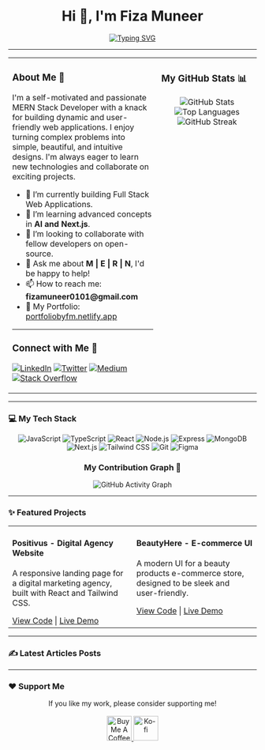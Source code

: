 <div align="center">
  <h1>Hi 👋, I'm Fiza Muneer</h1>
  <a href="https://git.io/typing-svg">
    <img src="https://readme-typing-svg.herokuapp.com?font=Fira+Code&size=25&pause=1000&color=3399FF¢er=true&width=435&lines=MERN+Stack+Developer;Building+Digital+Experiences;From+Pakistan+🇵🇰" alt="Typing SVG" />
  </a>
</div>

<hr>

<table>
  <tr>
    <td valign="top" width="60%">
      <h3>About Me 🚀</h3>
      <p>
        I'm a self-motivated and passionate MERN Stack Developer with a knack for building dynamic and user-friendly web applications. I enjoy turning complex problems into simple, beautiful, and intuitive designs. I'm always eager to learn new technologies and collaborate on exciting projects.
      </p>
      <ul>
        <li>🔭 I’m currently building Full Stack Web Applications.</li>
        <li>🌱 I’m learning advanced concepts in <strong>AI and Next.js</strong>.</li>
        <li>👯 I’m looking to collaborate with fellow developers on open-source.</li>
        <li>💬 Ask me about <strong>M | E | R | N</strong>, I'd be happy to help!</li>
        <li>📫 How to reach me: <strong>fizamuneer0101@gmail.com</strong></li>
        <li>📄 My Portfolio: <a href="https://portfoliobyfm.netlify.app/">portfoliobyfm.netlify.app</a></li>
      </ul>
      <hr>
      <h3>Connect with Me 🤝</h3>
      <p align="left">
        <a href="https://www.linkedin.com/in/fiza-muneer-aa054a316/" target="_blank"><img src="https://img.shields.io/badge/LinkedIn-0A66C2?style=for-the-badge&logo=linkedin&logoColor=white" alt="LinkedIn" /></a>
        <a href="https://twitter.com/@merndevfiza01" target="_blank"><img src="https://img.shields.io/badge/Twitter-1DA1F2?style=for-the-badge&logo=twitter&logoColor=white" alt="Twitter" /></a>
        <a href="https://medium.com/@fizamuneer0101" target="_blank"><img src="https://img.shields.io/badge/Medium-12100E?style=for-the-badge&logo=medium&logoColor=white" alt="Medium" /></a>
        <a href="https://stackoverflow.com/users/28674772/fiza-muneer" target="_blank"><img src="https://img.shields.io/badge/Stack_Overflow-F58025?style=for-the-badge&logo=stack-overflow&logoColor=white" alt="Stack Overflow" /></a>
      </p>
    </td>
    <td valign="top" width="40%">
      <h3>My GitHub Stats 📊</h3>
        <p align="center">
          <img src="https://github-readme-stats.vercel.app/api?username=fmughalishere&show_icons=true&theme=tokyonight&hide_border=true&include_all_commits=true&count_private=true" alt="GitHub Stats" />
          <br>
          <img src="https://github-readme-stats.vercel.app/api/top-langs?username=fmughalishere&show_icons=true&theme=tokyonight&hide_border=true&layout=compact" alt="Top Languages" />
          <br>
          <img src="https://github-readme-streak-stats.herokuapp.com/?user=fmughalishere&theme=tokyonight&hide_border=true" alt="GitHub Streak" />
        </p>
    </td>
  </tr>
</table>

<hr>

### 💻 My Tech Stack

<p align="center">
  <img src="https://img.shields.io/badge/JavaScript-F7DF1E?style=for-the-badge&logo=javascript&logoColor=black" alt="JavaScript" />
  <img src="https://img.shields.io/badge/TypeScript-3178C6?style=for-the-badge&logo=typescript&logoColor=white" alt="TypeScript" />
  <img src="https://img.shields.io/badge/React-61DAFB?style=for-the-badge&logo=react&logoColor=black" alt="React" />
  <img src="https://img.shields.io/badge/Node.js-339933?style=for-the-badge&logo=node.js&logoColor=white" alt="Node.js" />
  <img src="https://img.shields.io/badge/Express-000000?style=for-the-badge&logo=express&logoColor=white" alt="Express" />
  <img src="https://img.shields.io/badge/MongoDB-47A248?style=for-the-badge&logo=mongodb&logoColor=white" alt="MongoDB" />
  <img src="https://img.shields.io/badge/Next.js-000000?style=for-the-badge&logo=next.js&logoColor=white" alt="Next.js" />
  <img src="https://img.shields.io/badge/Tailwind_CSS-06B6D4?style=for-the-badge&logo=tailwind-css&logoColor=white" alt="Tailwind CSS" />
  <img src="https://img.shields.io/badge/Git-F05032?style=for-the-badge&logo=git&logoColor=white" alt="Git" />
  <img src="https://img.shields.io/badge/Figma-F24E1E?style=for-the-badge&logo=figma&logoColor=white" alt="Figma" />
</p>

<h3 align="center">My Contribution Graph 🐍</h3>
<p align="center">
  <img src="https://github-readme-activity-graph.vercel.app/graph?username=fmughalishere&theme=tokyonight&hide_border=true&bg_color=1a1b27" alt="GitHub Activity Graph" />
</p>

<hr>

### ✨ Featured Projects

<table>
  <tr>
    <td width="50%" valign="top">
      <h4>Positivus - Digital Agency Website</h4>
      <p>A responsive landing page for a digital marketing agency, built with React and Tailwind CSS.</p>
      <a href="https://github.com/fmughalishere/Positivus" target="_blank">View Code</a> | 
      <a href="https://fizzasproject.netlify.app/" target="_blank">Live Demo</a>
    </td>
    <td width="50%" valign="top">
      <h4>BeautyHere - E-commerce UI</h4>
      <p>A modern UI for a beauty products e-commerce store, designed to be sleek and user-friendly.</p>
      <a href="https://github.com/fmughalishere/Beauty-Here" target="_blank">View Code</a> | 
      <a href="https://beautyherebyfizza.netlify.app/" target="_blank">Live Demo</a>
    </td>
  </tr>
</table>

<hr>

### ✍️ Latest Articles Posts

<hr>

### ❤️ Support Me

<p align="center">
  If you like my work, please consider supporting me!
  <br><br>
  <a href="https://coff.ee/fizamuneero">
    <img src="https://cdn.buymeacoffee.com/buttons/v2/default-yellow.png" height="50" alt="Buy Me A Coffee" />
  </a>
  <a href="https://ko-fi.com/fizamuneer">
    <img src="https://cdn.ko-fi.com/cdn/kofi3.png?v=3" height="50" alt="Ko-fi" />
  </a>
</p>
